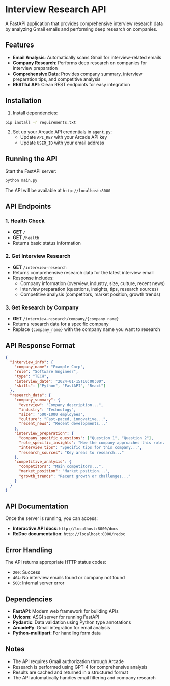 # Interview Research API

A FastAPI application that provides comprehensive interview research data by analyzing Gmail emails and performing deep research on companies.

## Features

- **Email Analysis**: Automatically scans Gmail for interview-related emails
- **Company Research**: Performs deep research on companies for interview preparation
- **Comprehensive Data**: Provides company summary, interview preparation tips, and competitive analysis
- **RESTful API**: Clean REST endpoints for easy integration

## Installation

1. Install dependencies:
```bash
pip install -r requirements.txt
```

2. Set up your Arcade API credentials in `agent.py`:
   - Update `API_KEY` with your Arcade API key
   - Update `USER_ID` with your email address

## Running the API

Start the FastAPI server:
```bash
python main.py
```

The API will be available at `http://localhost:8000`

## API Endpoints

### 1. Health Check
- **GET** `/`
- **GET** `/health`
- Returns basic status information

### 2. Get Interview Research
- **GET** `/interview-research`
- Returns comprehensive research data for the latest interview email
- Response includes:
  - Company information (overview, industry, size, culture, recent news)
  - Interview preparation (questions, insights, tips, research sources)
  - Competitive analysis (competitors, market position, growth trends)

### 3. Get Research by Company
- **GET** `/interview-research/company/{company_name}`
- Returns research data for a specific company
- Replace `{company_name}` with the company name you want to research

## API Response Format

```json
{
  "interview_info": {
    "company_name": "Example Corp",
    "role": "Software Engineer",
    "type": "TECH",
    "interview_date": "2024-01-15T10:00:00",
    "skills": ["Python", "FastAPI", "React"]
  },
  "research_data": {
    "company_summary": {
      "overview": "Company description...",
      "industry": "Technology",
      "size": "500-1000 employees",
      "culture": "Fast-paced, innovative...",
      "recent_news": "Recent developments..."
    },
    "interview_preparation": {
      "company_specific_questions": ["Question 1", "Question 2"],
      "role_specific_insights": "How the company approaches this role...",
      "interview_tips": "Specific tips for this company...",
      "research_sources": "Key areas to research..."
    },
    "competitive_analysis": {
      "competitors": "Main competitors...",
      "market_position": "Market position...",
      "growth_trends": "Recent growth or challenges..."
    }
  }
}
```

## API Documentation

Once the server is running, you can access:
- **Interactive API docs**: `http://localhost:8000/docs`
- **ReDoc documentation**: `http://localhost:8000/redoc`

## Error Handling

The API returns appropriate HTTP status codes:
- `200`: Success
- `404`: No interview emails found or company not found
- `500`: Internal server error

## Dependencies

- **FastAPI**: Modern web framework for building APIs
- **Uvicorn**: ASGI server for running FastAPI
- **Pydantic**: Data validation using Python type annotations
- **ArcadePy**: Gmail integration for email analysis
- **Python-multipart**: For handling form data

## Notes

- The API requires Gmail authorization through Arcade
- Research is performed using GPT-4 for comprehensive analysis
- Results are cached and returned in a structured format
- The API automatically handles email filtering and company research 